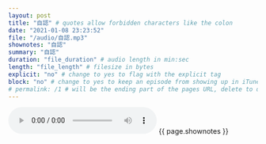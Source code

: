 ```yaml
---
layout: post
title: "自認" # quotes allow forbidden characters like the colon
date: "2021-01-08 23:23:52"
file: "/audio/自認.mp3"
shownotes: "自認"
summary: "自認"
duration: "file_duration" # audio length in min:sec
length: "file_length" # filesize in bytes
explicit: "no" # change to yes to flag with the explicit tag
block: "no" # change to yes to keep an episode from showing up in iTunes
# permalink: /1 # will be the ending part of the pages URL, delete to default to the title
---
```


<audio controls>
<source src="{{site.url}}{{site.baseurl}}{{ page.file }}" type="audio/x-mp3">
Your browser does not support the audio element.
</audio>
{{ page.shownotes }}
